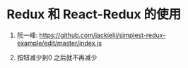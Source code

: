 # Redux 和 React-Redux 的使用
1. 阮一峰: https://github.com/jackielii/simplest-redux-example/edit/master/index.js

2. 按钮减少到0 之后就不再减少